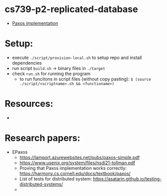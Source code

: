 # cs739-p2-replicated-database
- [Paxos implementation](./documentation/paxos-consensus.md)

# Setup: 

- execute `./script/provision-local.sh` to setup repo and install dependencies
- run script `build.sh` → binary files in `./target`
- check `run.sh` for running the program
  - to run funcitons in script files (without copy pasting): `$ (source ./script/<scriptname>.sh && <functioname>)`

# Resources: 
- 

# Research papers: 
- EPaxos 
  - <https://lamport.azurewebsites.net/pubs/paxos-simple.pdf>
  - <https://www.usenix.org/system/files/nsdi21-tollman.pdf>
  - Proving that Paxos implementation works correctly: <https://harmony.cs.cornell.edu/docs/textbook/paxos/>
  - List of tests for distributed system: <https://asatarin.github.io/testing-distributed-systems/>
  - 
